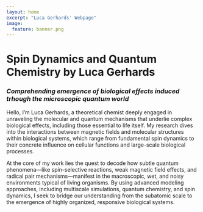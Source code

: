 ```yaml
---
layout: home
excerpt: "Luca Gerhards' Webpage"
image:
  feature: banner.png
---
```


# Spin Dynamics and Quantum Chemistry by Luca Gerhards
### *Comprehending emergence of biological effects induced trhough the microscopic quantum world*

Hello, I’m Luca Gerhards, a theoretical chemist deeply engaged in unraveling the molecular and quantum mechanisms that underlie complex biological effects, including those essential to life itself. My research dives into the interactions between magnetic fields and molecular structures within biological systems, which range from fundamental spin dynamics to their concrete influence on cellular functions and large-scale biological processes.

At the core of my work lies the quest to decode how subtle quantum phenomena—like spin-selective reactions, weak magnetic field effects, and radical pair mechanisms—manifest in the macroscopic, wet, and noisy environments typical of living organisms. By using advanced modeling approaches, including multiscale simulations, quantum chemistry, and spin dynamics, I seek to bridge our understanding from the subatomic scale to the emergence of highly organized, responsive biological systems.

